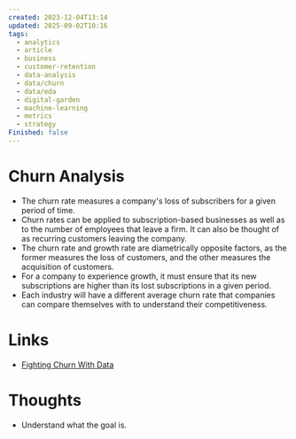 ```yaml
---
created: 2023-12-04T13:14
updated: 2025-09-02T10:16
tags:
  - analytics
  - article
  - business
  - customer-retention
  - data-analysis
  - data/churn
  - data/eda
  - digital-garden
  - machine-learning
  - metrics
  - strategy
Finished: false
---
```

# Churn Analysis



- The churn rate measures a company's loss of subscribers for a given period of time.
- Churn rates can be applied to subscription-based businesses as well as to the number of employees that leave a firm. It can also be thought of as recurring customers leaving the company. 
- The churn rate and growth rate are diametrically opposite factors, as the former measures the loss of customers, and the other measures the acquisition of customers.
- For a company to experience growth, it must ensure that its new subscriptions are higher than its lost subscriptions in a given period.
- Each industry will have a different average churn rate that companies can compare themselves with to understand their competitiveness.
# Links
- [Fighting Churn With Data](../../Books/Book%20Reviews/Machine%20Learning/Machine%20Learning%20Engineering/Fighting%20Churn%20With%20Data.md)

# Thoughts 
- Understand what the goal is. 


